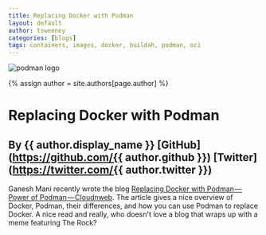 ```yaml
---
title: Replacing Docker with Podman 
layout: default
author: tsweeney
categories: [blogs]
tags: containers, images, docker, buildah, podman, oci
---
```

![podman logo](https://podman.io/images/podman.svg)

{% assign author = site.authors[page.author] %}

# Replacing Docker with Podman 
## By {{ author.display_name }} [GitHub](https://github.com/{{ author.github }}) [Twitter](https://twitter.com/{{ author.twitter }})

Ganesh Mani recently wrote the blog [Replacing Docker with Podman — Power of Podman — Cloudnweb](https://medium.com/@ganeshmani009/replacing-docker-with-podman-power-of-podman-cloudnweb-23cfb7541538).  The article gives a nice overview of Docker, Podman, their differences, and how you can use Podman to replace Docker.  A nice read and
really, who doesn't love a blog that wraps up with a meme featuring The Rock?

